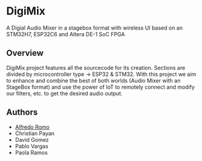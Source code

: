
# DigiMix

A Digial Audio Mixer in a stagebox format with wireless UI based on an STM32H7, ESP32C6 and Altera DE-1 SoC FPGA


## Overview
DigiMix project features all the sourcecode for its creation. Sections are divided by microcontroller type -> ESP32 & STM32.
With this project we aim to enhance and combine the best of both worlds (Audio Mixer with an StageBox format) and use the power of
IoT to remotely connect and modify our filters, etc. to get the desired audio output. 



## Authors

- [Alfredo Romo](https://www.github.com/frediromo)
- Christian Payan
- David Gomez
- Pablo Vargas
- Paola Ramos


